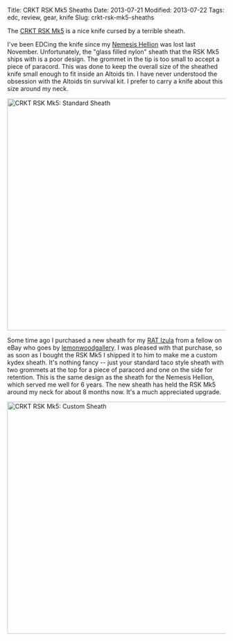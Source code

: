 Title: CRKT RSK Mk5 Sheaths
Date: 2013-07-21
Modified: 2013-07-22
Tags: edc, review, gear, knife
Slug: crkt-rsk-mk5-sheaths

The [CRKT RSK Mk5](http://www.crkt.com/Ritter-RSK-Mk5) is a nice knife cursed by a terrible sheath.

I've been EDCing the knife since my [Nemesis Hellion](http://www.nemesis-knives.com/fixed.htm) was lost last November. Unfortunately, the "glass filled nylon" sheath that the RSK Mk5 ships with is a poor design. The grommet in the tip is too small to accept a piece of paracord. This was done to keep the overall size of the sheathed knife small enough to fit inside an Altoids tin. I have never understood the obsession with the Altoids tin survival kit. I prefer to carry a knife about this size around my neck.

<a href="http://www.flickr.com/photos/pigmonkey/9340275408/" title="CRKT RSK Mk5: Standard Sheath by Pig Monkey, on Flickr"><img src="https://farm8.staticflickr.com/7326/9340275408_c5f99f64fd_c.jpg" width="800" height="534" alt="CRKT RSK Mk5: Standard Sheath"></a>

Some time ago I purchased a new sheath for my [RAT Izula](http://pig-monkey.com/2009/12/1/rat-izula-neck-knife/) from a fellow on eBay who goes by [lemonwoodgallery](http://myworld.ebay.com/lemonwoodgallery/). I was pleased with that purchase, so as soon as I bought the RSK Mk5 I shipped it to him to make me a custom kydex sheath. It's nothing fancy -- just your standard taco style sheath with two grommets at the top for a piece of paracord and one on the side for retention. This is the same design as the sheath for the Nemesis Hellion, which served me well for 6 years. The new sheath has held the RSK Mk5 around my neck for about 8 months now. It's a much appreciated upgrade.

<a href="http://www.flickr.com/photos/pigmonkey/9337490529/" title="CRKT RSK Mk5: Custom Sheath by Pig Monkey, on Flickr"><img src="https://farm4.staticflickr.com/3713/9337490529_b95ffa0705_c.jpg" width="800" height="534" alt="CRKT RSK Mk5: Custom Sheath"></a>

